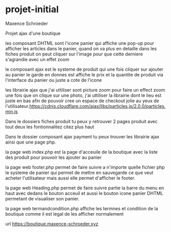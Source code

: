 # projet-initial

Maxence Schroeder

Projet ajax d'une boutique 

les composant DHTML sont l'icone panier qui affiche une pop-up pour afficher les articles dans le panier, quand on va plus en detaille dans les fiches produit on peut cliquer sur l'image pour que cette derniere s'agrandie avec un effet zoom

le composant ajax est le systeme de produit qui une fois cliquer sur ajouter au panier le garde en donnes est affiche le prix et la quantite de produit via l'interface du panier ou juste a cote de l'icone

les librairie ajax que j'ai uttiliser sont picture zoom pour faire un effect zoom une fois que on clique sur une photo, j'ai uttiliser la librairie dont le lieu est juste en bas afin de pouvoir cree un espace de checkout jolie au yeux de l'utilisateur.https://cdnjs.cloudflare.com/ajax/libs/particles.js/2.0.0/particles.min.js

Dans le dossiers fiches produit tu peux y retrouver 2 pages produit avec tout deux les fontionnalitez citez plus haut

Dans le dossier composant ajax payment tu peux trouver les librairie ajax ainsi que une page php. 

la page web index.php est la page d'acceuile de la boutique avec la liste des produit pour pouvoir les ajouter au panier 

la page web footer.php permet de faire suivre a n'importe quelle fichier php le systeme de panier qui permet de mettre en sauvegarde ce que veut acheter l'utilisateur mais aussi elle permet d'afficher le footer.

la page web Heading.php permet de faire suivre partie la barre du menu en haut avec dedans le bouton acceuil et aussi le bouton icone panier DHTML permetant de visualiser son panier.

la page web termandcondition.php affiche les termnes et condition de la boutique comme il est legal de les afficher normalement

url
https://boutique.maxence-schroeder.xyz
